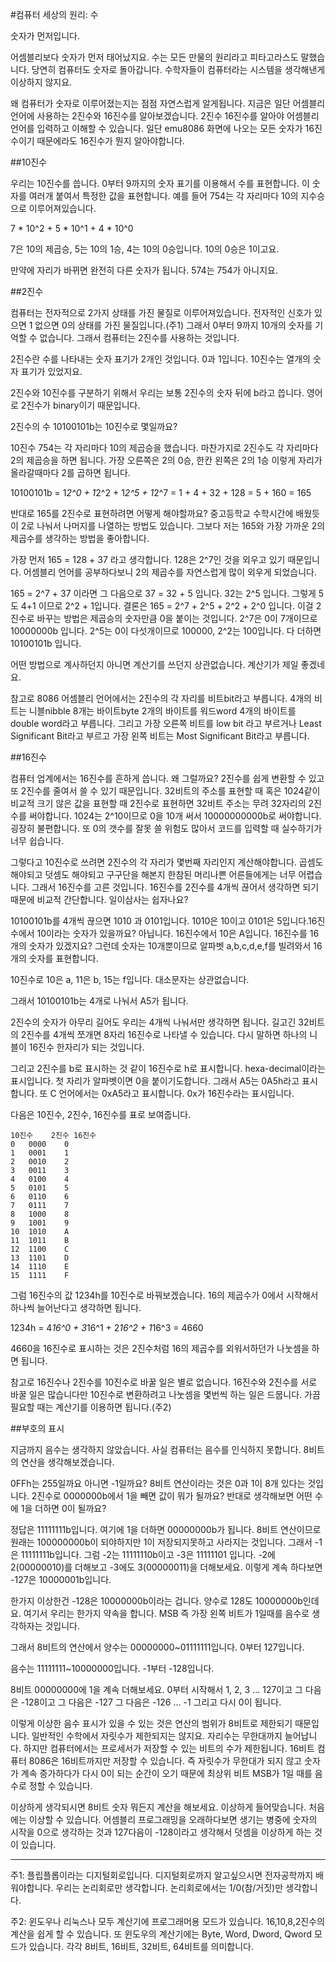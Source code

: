 #컴퓨터 세상의 원리: 수

숫자가 먼저입니다.

어셈블리보다 숫자가 먼저 태어났지요. 수는 모든 만물의 원리라고 피타고라스도 말했습니다. 당연히 컴퓨터도 숫자로 돌아갑니다. 수학자들이 컴퓨터라는 시스템을 생각해낸게 이상하지 않지요.

왜 컴퓨터가 숫자로 이루어졌는지는 점점 자연스럽게 알게됩니다. 지금은 일단 어셈블리 언어에 사용하는 2진수와 16진수를 알아보겠습니다. 2진수 16진수를 알아야 어셈블리 언어를 입력하고 이해할 수 있습니다. 일단 emu8086 화면에 나오는 모든 숫자가 16진수이기 때문에라도 16진수가 뭔지 알아야합니다.

##10진수

우리는 10진수를 씁니다. 0부터 9까지의 숫자 표기를 이용해서 수를 표현합니다. 이 숫자를 여러개 붙여서 특정한 값을 표현합니다. 예를 들어 754는 각 자리마다 10의 지수승으로 이루어져있습니다.

7 * 10^2 + 5 * 10^1 + 4 * 10^0

7은 10의 제곱승, 5는 10의 1승, 4는 10의 0승입니다. 10의 0승은 1이고요.

만약에 자리가 바뀌면 완전히 다른 숫자가 됩니다. 574는 754가 아니지요.

##2진수

컴퓨터는 전자적으로 2가지 상태를 가진 물질로 이루어져있습니다. 전자적인 신호가 있으면 1 없으면 0의 상태를 가진 물질입니다.(주1) 그래서 0부터 9까지 10개의 숫자를 기억할 수 없습니다. 그래서 컴퓨터는 2진수를 사용하는 것입니다.

2진수란 수를 나타내는 숫자 표기가 2개인 것입니다. 0과 1입니다. 10진수는 열개의 숫자 표기가 있었지요.

2진수와 10진수를 구분하기 위해서 우리는 보통 2진수의 숫자 뒤에 b라고 씁니다. 영어로 2진수가 binary이기 때문입니다.

2진수의 수 10100101b는 10진수로 몇일까요?

10진수 754는 각 자리마다 10의 제곱승을 했습니다. 마찬가지로 2진수도 각 자리마다 2의 제곱승을 하면 됩니다. 가장 오른쪽은 2의 0승, 한칸 왼쪽은 2의 1승 이렇게 자리가 올라갈때마다 2를 곱하면 됩니다.

10100101b = 1*2^0 + 1*2^2 + 1*2^5 + 1*2^7 = 1 + 4 + 32 + 128 = 5 + 160 = 165

반대로 165를 2진수로 표현하려면 어떻게 해야할까요? 중고등학교 수학시간에 배웠듯이 2로 나눠서 나머지를 나열하는 방법도 있습니다. 그보다 저는 165와 가장 가까운 2의 제곱수를 생각하는 방법을 좋아합니다.

가장 먼저 165 = 128 + 37 라고 생각합니다. 128은 2^7인 것을 외우고 있기 때문입니다. 어셈블리 언어를 공부하다보니 2의 제곱수를 자연스럽게 많이 외우게 되었습니다.

165 = 2^7 + 37 이라면 그 다음으로 37 = 32 + 5 입니다. 32는 2^5 입니다. 그렇게 5도 4+1 이므로 2^2 + 1입니다. 결론은 165 = 2^7 + 2^5 + 2^2 + 2^0 입니다. 이걸 2진수로 바꾸는 방법은 제곱승의 숫자만큼 0을 붙이는 것입니다. 2^7은 0이 7개이므로 10000000b 입니다. 2^5는 0이 다섯개이므로 100000, 2^2는 100입니다. 다 더하면 10100101b 입니다.

어떤 방법으로 계사하던지 아니면 계산기를 쓰던지 상관없습니다. 계산기가 제일 좋겠네요.

참고로 8086 어셈블리 언어에서는 2진수의 각 자리를 비트bit라고 부릅니다. 4개의 비트는 니블nibble 8개는 바이트byte 2개의 바이트를 워드word 4개의 바이트를 double word라고 부릅니다. 그리고 가장 오른쪽 비트를 low bit 라고 부르거나 Least Significant Bit라고 부르고 가장 왼쪽 비트는 Most Significant Bit라고 부릅니다.



##16진수

컴퓨터 업계에서는 16진수를 흔하게 씁니다. 왜 그럴까요? 2진수를 쉽게 변환할 수 있고 또 2진수를 줄여서 쓸 수 있기 때문입니다. 32비트의 주소를 표현할 때 혹은 1024같이 비교적 크기 않은 값을 표현할 때 2진수로 표현하면 32비트 주소는 무려 32자리의 2진수를 써야합니다. 1024는 2^10이므로 0을 10개 써서 10000000000b로 써야합니다. 굉장히 불편합니다. 또 0의 갯수를 잘못 쓸 위험도 많아서 코드를 입력할 때 실수하기가 너무 쉽습니다.

그렇다고 10진수로 쓰려면 2진수의 각 자리가 몇번째 자리인지 계산해야합니다. 곱셈도 해야되고 덧셈도 해야되고 구구단을 해본지 한참된 머리나쁜 어른들에게는 너무 어렵습니다. 그래서 16진수를 고른 것입니다. 16진수를 2진수를 4개씩 끊어서 생각하면 되기때문에 비교적 간단합니다. 일이삼사는 쉽자나요?

10100101b를 4개씩 끊으면 1010 과 0101입니다. 1010은 10이고 0101은 5입니다.16진수에서 10이라는 숫자가 있을까요? 아닙니다. 16진수에서 10은 A입니다. 16진수를 16개의 숫자가 있겠지요? 그런데 숫자는 10개뿐이므로 알파벳 a,b,c,d,e,f를 빌려와서 16개의 숫자를 표현합니다.

10진수로 10은 a, 11은 b, 15는 f입니다. 대소문자는 상관없습니다.

그래서 10100101b는 4개로 나눠서 A5가 됩니다.

2진수의 숫자가 아무리 길어도 우리는 4개씩 나눠서만 생각하면 됩니다. 길고긴 32비트의 2진수를 4개씩 쪼개면 8자리 16진수로 나타낼 수 있습니다. 다시 말하면 하나의 니블이 16진수 한자리가 되는 것입니다.

그리고 2진수를 b로 표시하는 것 같이 16진수로 h로 표시합니다. hexa-decimal이라는 표시입니다. 첫 자리가 알파벳이면 0을 붙이기도합니다. 그래서 A5는 0A5h라고 표시합니다. 또 C 언어에서는 0xA5라고 표시합니다. 0x가 16진수라는 표시입니다.

다음은 10진수, 2진수, 16진수를 표로 보여줍니다.

```
10진수	2진수	16진수
0	0000	0
1	0001	1
2	0010	2
3	0011	3
4	0100	4
5	0101	5
6	0110	6
7	0111	7
8	1000	8
9	1001	9
10	1010	A
11	1011	B
12	1100	C
13	1101	D
14	1110	E
15	1111	F
```



그럼 16진수의 값 1234h를 10진수로 바꿔보겠습니다. 16의 제곱수가 0에서 시작해서 하나씩 늘어난다고 생각하면 됩니다.

1234h = 4*16^0 + 3*16^1 + 2*16^2 + 1*16^3 = 4660

4660을 16진수로 표시하는 것은 2진수처럼 16의 제곱수를 외워서하던가 나눗셈을 하면 됩니다.

참고로 16진수나 2진수를 10진수로 바꿀 일은 별로 없습니다. 16진수와 2진수를 서로 바꿀 일은 많습니다만 10진수로 변환하려고 나눗셈을 몇번씩 하는 일은 드뭅니다. 가끔 필요할 때는 계산기를 이용하면 됩니다.(주2)

##부호의 표시

지금까지 음수는 생각하지 않았습니다. 사실 컴퓨터는 음수를 인식하지 못합니다. 8비트의 연산을 생각해보겠습니다.

0FFh는 255일까요 아니면 -1일까요? 8비트 연산이라는 것은 0과 1이 8개 있다는 것입니다. 2진수로 0000000b에서 1을 빼면 값이 뭐가 될까요? 반대로 생각해보면 어떤 수에 1을 더하면 0이 될까요?

정답은 11111111b입니다. 여기에 1을 더하면 00000000b가 됩니다. 8비트 연산이므로 원래는 100000000b이 되야하지만 1이 저장되지못하고 사라지는 것입니다. 그래서 -1은 11111111b입니다. 그럼 -2는 11111110b이고 -3은 11111101 입니다. -2에 2(00000010)를 더해보고 -3에도 3(00000011)을 더해보세요. 이렇게 계속 하다보면 -127은 10000001b입니다.

한가지 이상한건 -128은 10000000b이라는 겁니다. 양수로 128도 10000000b인데요. 여기서 우리는 한가지 약속을 합니다. MSB 즉 가장 왼쪽 비트가 1일때를 음수로 생각하자는 것입니다.

그래서 8비트의 연산에서 양수는 00000000~01111111입니다. 0부터 127입니다.

음수는 11111111~10000000입니다. -1부터 -128입니다.

8비트 00000000에 1을 계속 더해보세요. 0부터 시작해서 1, 2, 3 ... 127이고 그 다음은 -128이고 그 다음은 -127 그 다음은 -126 ... -1 그리고 다시 0이 됩니다.

이렇게 이상한 음수 표시가 있을 수 있는 것은 연산의 범위가 8비트로 제한되기 때문입니다. 일반적인 수학에서 자릿수가 제한되지는 않지요. 자리수는 무한대까지 늘어납니다. 하지만 컴퓨터에서는 프로세서가 저장할 수 있는 비트의 수가 제한됩니다. 16비트 컴퓨터 8086은 16비트까지만 저장할 수 있습니다. 즉 자릿수가 무한대가 되지 않고 숫자가 계속 증가하다가 다시 0이 되는 순간이 오기 때문에 최상위 비트 MSB가 1일 때를 음수로 정할 수 있습니다.

이상하게 생각되시면 8비트 숫자 뭐든지 계산을 해보세요. 이상하게 들어맞습니다. 처음에는 이상할 수 있습니다. 어셈블리 프로그래밍을 오래하다보면 생기는 병중에 숫자의 시작을 0으로 생각하는 것과 127다음이 -128이라고 생각해서 덧셈을 이상하게 하는 것이 있습니다.

---

주1: 플립플롭이라는 디지털회로입니다. 디지털회로까지 알고싶으시면 전자공학까지 배워야합니다. 우리는 논리회로만 생각합니다. 논리회로에서는 1/0(참/거짓)만 생각합니다.

주2: 윈도우나 리눅스나 모두 계산기에 프로그래머용 모드가 있습니다. 16,10,8,2진수의 계산을 쉽게 할 수 있습니다. 또 윈도우의 계산기에는 Byte, Word, Dword, Qword 모드가 있습니다. 각각 8비트, 16비트, 32비트, 64비트를 의미합니다.